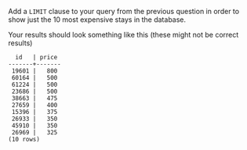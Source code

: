 Add a `LIMIT` clause to your query from the previous
question in order to show just the 10 most expensive
stays in the database.

Your results should look something like this (these might not be correct results)
```
  id   | price
-------+-------
 19601 |   800
 60164 |   500
 61224 |   500
 23686 |   500
 38663 |   475
 27659 |   400
 15396 |   375
 26933 |   350
 45910 |   350
 26969 |   325
(10 rows)
```